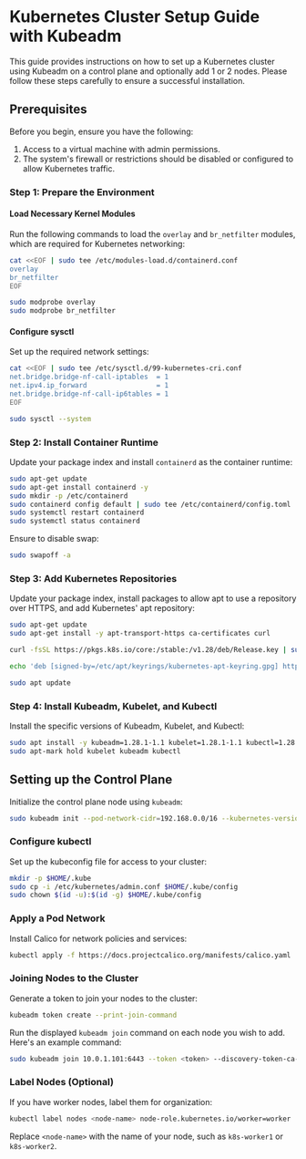 # Kubernetes Cluster Setup Guide with Kubeadm

This guide provides instructions on how to set up a Kubernetes cluster using Kubeadm on a control plane and optionally add 1 or 2 nodes. Please follow these steps carefully to ensure a successful installation.

## Prerequisites

Before you begin, ensure you have the following:

1. Access to a virtual machine with admin permissions.
2. The system's firewall or restrictions should be disabled or configured to allow Kubernetes traffic.

### Step 1: Prepare the Environment

#### Load Necessary Kernel Modules

Run the following commands to load the `overlay` and `br_netfilter` modules, which are required for Kubernetes networking:

```bash
cat <<EOF | sudo tee /etc/modules-load.d/containerd.conf
overlay
br_netfilter
EOF

sudo modprobe overlay
sudo modprobe br_netfilter
```

#### Configure sysctl

Set up the required network settings:

```bash
cat <<EOF | sudo tee /etc/sysctl.d/99-kubernetes-cri.conf
net.bridge.bridge-nf-call-iptables  = 1
net.ipv4.ip_forward                 = 1
net.bridge.bridge-nf-call-ip6tables = 1
EOF

sudo sysctl --system
```

### Step 2: Install Container Runtime

Update your package index and install `containerd` as the container runtime:

```bash
sudo apt-get update
sudo apt-get install containerd -y
sudo mkdir -p /etc/containerd
sudo containerd config default | sudo tee /etc/containerd/config.toml
sudo systemctl restart containerd
sudo systemctl status containerd
```

Ensure to disable swap:

```bash
sudo swapoff -a
```

### Step 3: Add Kubernetes Repositories

Update your package index, install packages to allow apt to use a repository over HTTPS, and add Kubernetes' apt repository:

```bash
sudo apt-get update
sudo apt-get install -y apt-transport-https ca-certificates curl

curl -fsSL https://pkgs.k8s.io/core:/stable:/v1.28/deb/Release.key | sudo gpg --dearmor -o /etc/apt/keyrings/kubernetes-apt-keyring.gpg

echo 'deb [signed-by=/etc/apt/keyrings/kubernetes-apt-keyring.gpg] https://pkgs.k8s.io/core:/stable:/v1.28/deb/ /' | sudo tee /etc/apt/sources.list.d/kubernetes.list

sudo apt update
```

### Step 4: Install Kubeadm, Kubelet, and Kubectl

Install the specific versions of Kubeadm, Kubelet, and Kubectl:

```bash
sudo apt install -y kubeadm=1.28.1-1.1 kubelet=1.28.1-1.1 kubectl=1.28.1-1.1
sudo apt-mark hold kubelet kubeadm kubectl
```

## Setting up the Control Plane

Initialize the control plane node using `kubeadm`:

```bash
sudo kubeadm init --pod-network-cidr=192.168.0.0/16 --kubernetes-version=1.28.0
```

### Configure kubectl

Set up the kubeconfig file for access to your cluster:

```bash
mkdir -p $HOME/.kube
sudo cp -i /etc/kubernetes/admin.conf $HOME/.kube/config
sudo chown $(id -u):$(id -g) $HOME/.kube/config
```

### Apply a Pod Network

Install Calico for network policies and services:

```bash
kubectl apply -f https://docs.projectcalico.org/manifests/calico.yaml
```

### Joining Nodes to the Cluster

Generate a token to join your nodes to the cluster:

```bash
kubeadm token create --print-join-command
```

Run the displayed `kubeadm join` command on each node you wish to add. Here's an example command:

```bash
sudo kubeadm join 10.0.1.101:6443 --token <token> --discovery-token-ca-cert-hash sha256:<hash>
```

### Label Nodes (Optional)

If you have worker nodes, label them for organization:

```bash
kubectl label nodes <node-name> node-role.kubernetes.io/worker=worker
```

Replace `<node-name>` with the name of your node, such as `k8s-worker1` or `k8s-worker2`.


